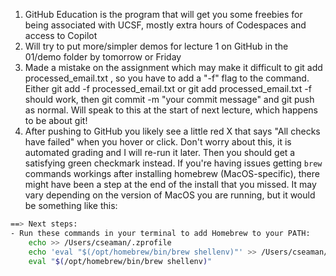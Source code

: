 1. GitHub Education is the program that will get you some freebies for being associated with UCSF, mostly extra hours of Codespaces and access to Copilot
2. Will try to put more/simpler demos for lecture 1 on GitHub in the 01/demo folder by tomorrow or Friday
3. Made a mistake on the assignment which may make it difficult to git add processed_email.txt , so you have to add a "-f" flag to the command. Either git add -f processed_email.txt or git add processed_email.txt -f should work, then git commit -m "your commit message" and git push as normal. Will speak to this at the start of next lecture, which happens to be about git!
4. After pushing to GitHub you likely see a little red X that says "All checks have failed" when you hover or click. Don't worry about this, it is automated grading and I will re-run it later. Then you should get a satisfying green checkmark instead.
If you're having issues getting `brew` commands workings after installing homebrew (MacOS-specific), there might have been a step at the end of the install that you missed. It may vary depending on the version of MacOS you are running, but it would be something like this:

```bash
==> Next steps:
- Run these commands in your terminal to add Homebrew to your PATH:
    echo >> /Users/cseaman/.zprofile
    echo 'eval "$(/opt/homebrew/bin/brew shellenv)"' >> /Users/cseaman/.zprofile
    eval "$(/opt/homebrew/bin/brew shellenv)"
```

